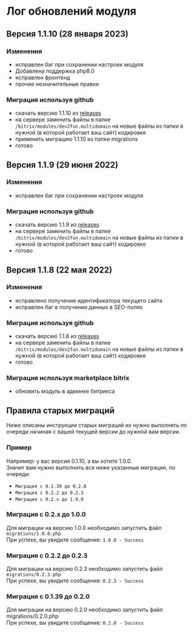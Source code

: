 # Лог обновлений модуля

## Версия 1.1.10 (28 января 2023)

### Изменения
* исправлен баг при сохранении настроек модуля
* Добавлена поддержка php8.0
* исправлен фронтенд
* прочие незначительные правки

### Миграция используя github
* скачать версию 1.1.10 из [releases](https://github.com/darkfriend/dev2fun.multidomain/releases)
* на сервере заменить файлы в папке `/bitrix/modules/dev2fun.multidomain` на новые файлы из папки в нужной (в которой работает ваш сайт) кодировке
* применить миграцию 1.1.10 из папки migrations
* готово

## Версия 1.1.9 (29 июня 2022)

### Изменения
* исправлен баг при сохранении настроек модуля

### Миграция используя github
* скачать версию 1.1.9 из [releases](https://github.com/darkfriend/dev2fun.multidomain/releases)
* на сервере заменить файлы в папке `/bitrix/modules/dev2fun.multidomain` на новые файлы из папки в нужной (в которой работает ваш сайт) кодировке
* готово

## Версия 1.1.8 (22 мая 2022)

### Изменения
* исправлено получение идентификатора текущего сайта
* исправлен баг в получении данных в SEO-полях

### Миграция используя github
* скачать версию 1.1.8 из [releases](https://github.com/darkfriend/dev2fun.multidomain/releases)
* на сервере заменить файлы в папке `/bitrix/modules/dev2fun.multidomain` на новые файлы из папки в нужной (в которой работает ваш сайт) кодировке
* готово

### Миграция используя marketplace bitrix
* обновить модуль в админке битрикса


## Правила старых миграций

Ниже описаны инструкции старых миграций их нужно выполнять по очереди начиная с вашей текущей версии до нужной вам версии.

### Пример
Например: у вас версия 0.1.10, а вы хотите 1.0.0.\
Значит вам нужно выполнить все ниже указанные миграции, по очереди:
* `Миграция с 0.1.39 до 0.2.0`
* `Миграция с 0.2.2 до 0.2.3`
* `Миграция с 0.2.х до 1.0.0`


### Миграция с 0.2.х до 1.0.0
Для миграции на версию 1.0.0 необходимо запустить файл `migrations/1.0.0.php`\
При успехе, вы увидите сообщение: `1.0.0 - Success`

### Миграция с 0.2.2 до 0.2.3
Для миграции на версию 0.2.3 необходимо запустить файл `migrations/0.2.3.php`\
При успехе, вы увидите сообщение: `0.2.3 - Success`

### Миграция с 0.1.39 до 0.2.0
Для миграции на версию 0.2.0 необходимо запустить файл migrations/0.2.0.php\
При успехе, вы увидите сообщение: `0.2.0 - Success`



